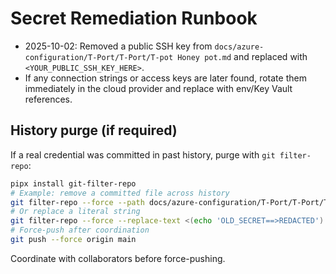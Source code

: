 # Secret Remediation Runbook

- 2025-10-02: Removed a public SSH key from `docs/azure-configuration/T-Port/T-Port/T-pot Honey pot.md` and replaced with `<YOUR_PUBLIC_SSH_KEY_HERE>`.
- If any connection strings or access keys are later found, rotate them immediately in the cloud provider and replace with env/Key Vault references.

## History purge (if required)
If a real credential was committed in past history, purge with `git filter-repo`:

```bash
pipx install git-filter-repo
# Example: remove a committed file across history
git filter-repo --force --path docs/azure-configuration/T-Port/T-Port/T-pot\ Honey\ pot.md --invert-paths
# Or replace a literal string
git filter-repo --force --replace-text <(echo 'OLD_SECRET==>REDACTED')
# Force-push after coordination
git push --force origin main
```

Coordinate with collaborators before force-pushing.
